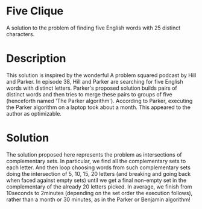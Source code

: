 # Five Clique
A solution to the problem of finding five English words with 25 distinct characters.

# Description
This solution is inspired by the wonderful A problem squared podcast by Hill and Parker. In episode 38, Hill and Parker are searching for five English words with distinct letters. Parker's proposed solution builds pairs of distinct words and then tries to merge these pairs to groups of five (henceforth named 'The Parker algorithm'). According to Parker, executing the Parker algorithm on a laptop took about a month. This appeared to the author as optimizable.

# Solution
The solution proposed here represents the problem as intersections of complementary sets. In particular, we find all the complementary sets to each letter. And then loop choosing words from such complementary sets doing the intersection of 5, 10, 15, 20 letters (and breaking and going back when faced against empty sets) until we get a final non-empty set in the complementary of the already 20 letters picked. In average, we finish from 10seconds to 2minutes (depending on the set order the execution follows), rather than a month or 30 minutes, as in the Parker or Benjamin algorithm!
